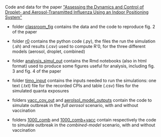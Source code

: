 
Code and data for the paper 
["Assessing the Dynamics and Control of Droplet- and Aerosol-Transmitted Influenza Using an Indoor Positioning System"](http://biorxiv.org/content/early/2017/04/29/130658)

- folder [classroom_fig](https://github.com/salathegroup/aerosol/tree/master/classroom_fig) contains the data and the code to reproduce fig. 2 of the paper

- folder [r0](https://github.com/salathegroup/aerosol/tree/master/r0) contains the python code (.py), the files the run the simulation (.sh) and results (.csv) used to compute R'0, for the three different models (aerosol, droplet, combined)

- folder [analysis_simul_out](https://github.com/salathegroup/aerosol/tree/master/analysis_simul_out) contains the Rmd notebooks (also in html format) used to produce some figures useful for analysis, including fig. 3 and fig. 4 of the paper

- folder [timo_input](https://github.com/salathegroup/aerosol/tree/master/timo_input) contains the inputs needed to run the simulations: one text (.txt) file for the recorded CPIs and table (.csv) files for the simulated quanta exposures

- folders [vacc_cov_out](https://github.com/salathegroup/aerosol/tree/master/vacc_cov_out) and [aerolsol_model_outputs](https://github.com/salathegroup/aerosol/tree/master/aerolsol_model_outputs) contain the code to simulate outbreak in the _full aerosol_ scenario, with and without vaccination

- folders [1000_comb](https://github.com/salathegroup/aerosol/tree/master/1000_comb) and [1000_comb+vacc](https://github.com/salathegroup/aerosol/tree/master/1000_comb%2Bvacc) contain respectively the code to simulate outbreak in the _combined-model_ scenario, with and without vaccination
